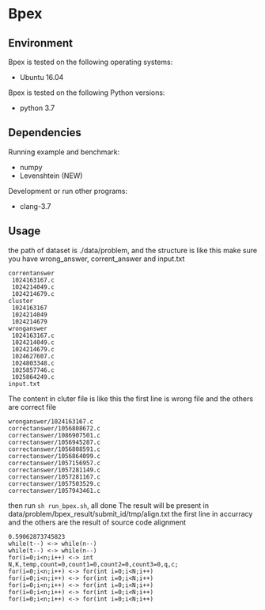 # Bpex

## Environment

Bpex is tested on the following operating systems:

- Ubuntu 16.04

Bpex is tested on the following Python versions:

- python 3.7

## Dependencies

Running example and benchmark:

- numpy
- Levenshtein (NEW)

Development or run other programs:

- clang-3.7


## Usage

the path of dataset is ./data/problem, and the structure is like this 
make sure you have wrong_answer, corrent_answer and input.txt

```
correntanswer
 1024163167.c
 1024214049.c
 1024214679.c
cluster
 1024163167
 1024214049
 1024214679
wronganswer
 1024163167.c
 1024214049.c
 1024214679.c
 1024627607.c
 1024803348.c
 1025857746.c
 1025864249.c
input.txt
```

The content in cluter file is like this
the first line is wrong file and the others are correct file
```
wronganswer/1024163167.c
correctanswer/1056808672.c
correctanswer/1086907501.c
correctanswer/1056945287.c
correctanswer/1056808591.c
correctanswer/1056864099.c
correctanswer/1057156957.c
correctanswer/1057281149.c
correctanswer/1057281167.c
correctanswer/1057503529.c
correctanswer/1057943461.c
```

then run `sh run_bpex.sh`, all done 
The result will be present in data/problem/bpex_result/submit_id/tmp/align.txt
the first line in accurracy 
and the others are the result of source code alignment
```
0.59062873745823
while(t--) <-> while(n--)
while(t--) <-> while(n--)
for(i=0;i<n;i++) <-> int N,K,temp,count=0,count1=0,count2=0,count3=0,q,c;
for(i=0;i<n;i++) <-> for(int i=0;i<N;i++)
for(i=0;i<n;i++) <-> for(int i=0;i<N;i++)
for(i=0;i<n;i++) <-> for(int i=0;i<N;i++)
for(i=0;i<n;i++) <-> for(int i=0;i<N;i++)
for(i=0;i<n;i++) <-> for(int i=0;i<N;i++)
```

